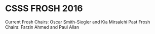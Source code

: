 # CSSS FROSH 2016
Current Frosh Chairs: Oscar Smith-Siegler and Kia Mirsalehi
Past Frosh Chairs: Farzin Ahmed and Paul Allan
